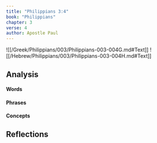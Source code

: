 ```yaml
---
title: "Philippians 3:4"
book: "Philippians"
chapter: 3
verse: 4
author: Apostle Paul
---
```

![[/Greek/Philippians/003/Philippians-003-004G.md#Text]]
![[/Hebrew/Philippians/003/Philippians-003-004H.md#Text]]

## Analysis

#### Words

#### Phrases

#### Concepts

## Reflections
